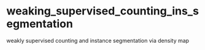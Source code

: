 # weaking_supervised_counting_ins_segmentation
weakly supervised counting and instance segmentation via density map
